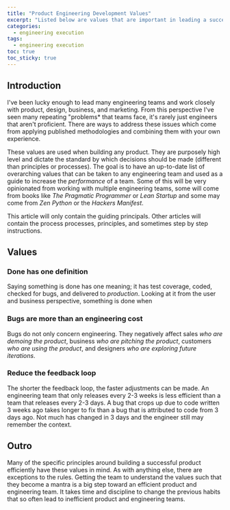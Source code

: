 ```yaml
---
title: "Product Engineering Development Values" 
excerpt: "Listed below are values that are important in leading a successful engineering team when the goal is to create a useful product."
categories:
  - engineering execution
tags:
  - engineering execution
toc: true
toc_sticky: true
---
```

## Introduction
I've been lucky enough to lead many engineering teams and work closely with product, design, business, and marketing. From this perspective I've seen many repeating "problems* that teams face, it's rarely just engineers that aren't proficient. There are ways to address these issues which come from applying published methodologies and combining them with your own experience.

These values are used when building any product. They are purposely high level and dictate the standard by which decisions should be made (different than principles or processes).
The goal is to have an up-to-date list of overarching values that can be taken to any engineering team and used as a guide to increase the *performance* of a team. Some of this will be very opinionated from working with multiple engineering teams, some will come from books like *The Pragmatic Programmer* or *Lean Startup* and some may come from *Zen Python* or the *Hackers Manifest*.

This article will only contain the guiding principals. Other articles will contain the process processes, principles, and sometimes step by step instructions.

## Values
### Done has one definition
Saying something is done has one meaning; it has test coverage, coded, checked for bugs, and delivered to *production*. Looking at it from the user and business perspective, something is done when
### Bugs are more than an engineering cost
Bugs do not only concern engineering. They negatively affect sales *who are demoing the product*, business *who are pitching the product*, customers *who are using the product*, and designers *who are exploring future iterations*. 
### Reduce the feedback loop
The shorter the feedback loop, the faster adjustments can be made. An engineering team that only releases every 2-3 weeks is less efficient than a team that releases every 2-3 days. A bug that crops up due to code written 3 weeks ago takes longer to fix than a bug that is attributed to code from 3 days ago. Not much has changed in 3 days and the engineer still may remember the context.

## Outro
Many of the specific principles around building a successful product efficiently have these values in mind. As with anything else, there are exceptions to the rules. Getting the team to understand the values such that they become a mantra is a big step toward an efficient product and engineering team. It takes time and discipline to change the previous habits that so often lead to inefficient product and engineering teams.